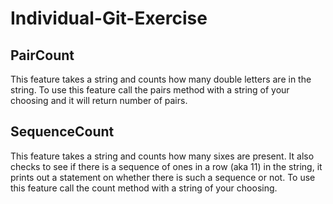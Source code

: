 # Individual-Git-Exercise
## PairCount
This feature takes a string and counts how many double letters are in the string. To use this feature call the pairs method with a string of your choosing and it will return number of pairs.
## SequenceCount
This feature takes a string and counts how many sixes are present. It also checks to see if there is a sequence of ones in a row (aka 11) in the string, it prints out a statement on whether there is such a sequence or not. To use this feature call the count method with a string of your choosing.
